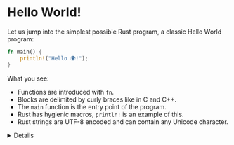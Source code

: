 # Hello World!

Let us jump into the simplest possible Rust program, a classic Hello World
program:

```rust
fn main() {
    println!("Hello 🌍!");
}
```

What you see:

* Functions are introduced with `fn`.
* Blocks are delimited by curly braces like in C and C++.
* The `main` function is the entry point of the program.
* Rust has hygienic macros, `println!` is an example of this.
* Rust strings are UTF-8 encoded and can contain any Unicode character.

<details>

This slide tries to make the students comfortable with Rust code. They will see
a ton of it over the next four days so we start small with something familiar.

Key points:

* Rust is very much like other languages in the C/C++/Java tradition. It is
  imperative (not functional) and it doesn't try to reinvent things unless
  absolutely necessary.

* Rust is modern with full support for things like Unicode.

* Rust uses macros for situations where you want to have a variable number of
  arguments (no function [overloading](basic-syntax/functions-interlude.md)).

* Macros being 'hygienic' means they don't accidentally capture identifiers from
  the scope they are used in. Rust macros are actually only partially hygenic.

</details>
